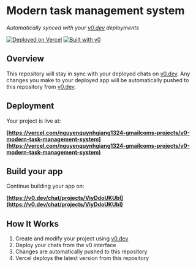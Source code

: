 # Modern task management system

*Automatically synced with your [v0.dev](https://v0.dev) deployments*

[![Deployed on Vercel](https://img.shields.io/badge/Deployed%20on-Vercel-black?style=for-the-badge&logo=vercel)](https://vercel.com/nguyenquynhgiang1324-gmailcoms-projects/v0-modern-task-management-system)
[![Built with v0](https://img.shields.io/badge/Built%20with-v0.dev-black?style=for-the-badge)](https://v0.dev/chat/projects/ViyDdoUKUbI)

## Overview

This repository will stay in sync with your deployed chats on [v0.dev](https://v0.dev).
Any changes you make to your deployed app will be automatically pushed to this repository from [v0.dev](https://v0.dev).

## Deployment

Your project is live at:

**[https://vercel.com/nguyenquynhgiang1324-gmailcoms-projects/v0-modern-task-management-system](https://vercel.com/nguyenquynhgiang1324-gmailcoms-projects/v0-modern-task-management-system)**

## Build your app

Continue building your app on:

**[https://v0.dev/chat/projects/ViyDdoUKUbI](https://v0.dev/chat/projects/ViyDdoUKUbI)**

## How It Works

1. Create and modify your project using [v0.dev](https://v0.dev)
2. Deploy your chats from the v0 interface
3. Changes are automatically pushed to this repository
4. Vercel deploys the latest version from this repository